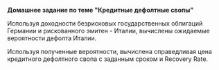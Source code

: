 **Домашнее задание по теме "Кредитные дефолтные свопы"**

Используя доходности безрисковых государственных облигаций Германии и рискованного эмитен - Италии, вычислены ожидаемые вероятности дефолта Италии.

Используя полученные вероятности, вычислена справедливая цена кредитного дефолтного свопа с заданным сроком и Recovery Rate.
